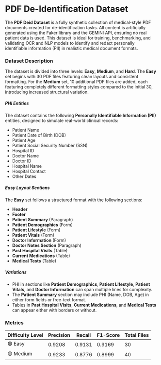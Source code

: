 # PDF De-Identification Dataset

The **PDF Deid Dataset** is a fully synthetic collection of medical-style PDF documents created for de-identification tasks. All content is artificially generated using the Faker library and the GEMINI API, ensuring no real patient data is used. This dataset is ideal for training, benchmarking, and validating OCR and NLP models to identify and redact personally identifiable information (PII) in realistic medical document formats.

### Dataset Description

The dataset is divided into three levels: **Easy**, **Medium**, and **Hard**. The **Easy** set begins with 30 PDF files featuring clean layouts and consistent formatting. For the **Medium** set, 10 additional PDF files are added, each featuring completely different formatting styles compared to the initial 30, introducing increased structural variation.

##### PHI Entities

The dataset contains the following **Personally Identifiable Information (PII)** entities, designed to simulate real-world clinical records:

- Patient Name
- Patient Date of Birth (DOB)
- Patient Age
- Patient Social Security Number (SSN)
- Hospital ID
- Doctor Name
- Doctor ID
- Hospital Name
- Hospital Contact
- Other Dates

##### Easy Layout Sections

The **Easy** set follows a structured format with the following sections:

- **Header**
- **Footer**
- **Patient Summary** (Paragraph)
- **Patient Demographics** (Form)
- **Patient Lifestyle** (Form)
- **Patient Vitals** (Form)
- **Doctor Information** (Form)
- **Doctor Notes Section** (Paragraph)
- **Past Hospital Visits** (Table)
- **Current Medications** (Table)
- **Medical Tests** (Table)

##### Variations

- PHI in sections like **Patient Demographics**, **Patient Lifestyle**, **Patient Vitals**, and **Doctor Information** can span multiple lines for complexity.
- The **Patient Summary** section may include PHI (Name, DOB, Age) in either form fields or free-text format.
- Tables in **Past Hospital Visits**, **Current Medications**, and **Medical Tests** can appear either with borders or without.

### Metrics

| Difficulty Level | Precision | Recall | F1-Score | Total Files |
|------------------|-----------|--------|----------|---------|
| 🟢 Easy          | 0.9208      | 0.9131   | 0.9169    | 30     |
| 🟡 Medium        | 0.9233      | 0.8776   | 0.8999     | 40     |
